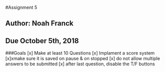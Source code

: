 #Assignment 5
## Author: Noah Franck
## Due October 5th, 2018
###Goals
[x] Make at least 10 Questions
[x] Implament a score system	
	[x]xmake sure it is saved on pause & on stopped
	[x] do not allow multiple answers to be submitted
[x] after last question, disable the T/F buttons 
